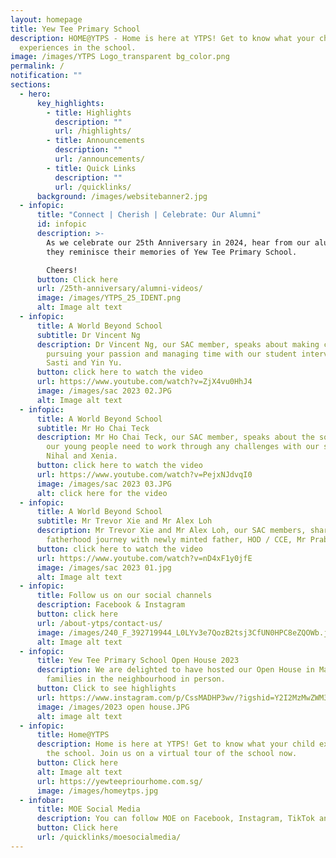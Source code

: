 ```yaml
---
layout: homepage
title: Yew Tee Primary School
description: HOME@YTPS - Home is here at YTPS! Get to know what your child
  experiences in the school.
image: /images/YTPS Logo_transparent bg_color.png
permalink: /
notification: ""
sections:
  - hero:
      key_highlights:
        - title: Highlights
          description: ""
          url: /highlights/
        - title: Announcements
          description: ""
          url: /announcements/
        - title: Quick Links
          description: ""
          url: /quicklinks/
      background: /images/websitebanner2.jpg
  - infopic:
      title: "Connect | Cherish | Celebrate: Our Alumni"
      id: infopic
      description: >-
        As we celebrate our 25th Anniversary in 2024, hear from our alumni as
        they reminisce their memories of Yew Tee Primary School.

        Cheers!
      button: Click here
      url: /25th-anniversary/alumni-videos/
      image: /images/YTPS_25_IDENT.png
      alt: Image alt text
  - infopic:
      title: A World Beyond School
      subtitle: Dr Vincent Ng
      description: Dr Vincent Ng, our SAC member, speaks about making choices,
        pursuing your passion and managing time with our student interviewers,
        Sasti and Yin Yu.
      button: click here to watch the video
      url: https://www.youtube.com/watch?v=ZjX4vu0HhJ4
      image: /images/sac 2023 02.JPG
      alt: Image alt text
  - infopic:
      title: A World Beyond School
      subtitle: Mr Ho Chai Teck
      description: Mr Ho Chai Teck, our SAC member, speaks about the soft skills that
        our young people need to work through any challenges with our students,
        Nihal and Xenia.
      button: click here to watch the video
      url: https://www.youtube.com/watch?v=PejxNJdvqI0
      image: /images/sac 2023 03.JPG
      alt: click here for the video
  - infopic:
      title: A World Beyond School
      subtitle: Mr Trevor Xie and Mr Alex Loh
      description: Mr Trevor Xie and Mr Alex Loh, our SAC members, share their
        fatherhood journey with newly minted father, HOD / CCE, Mr Prabhu.
      button: click here to watch the video
      url: https://www.youtube.com/watch?v=nD4xF1y0jfE
      image: /images/sac 2023 01.jpg
      alt: Image alt text
  - infopic:
      title: Follow us on our social channels
      description: Facebook & Instagram
      button: click here
      url: /about-ytps/contact-us/
      image: /images/240_F_392719944_L0LYv3e7QozB2tsj3CfUN0HPC8eZQOWb.jpg
      alt: Image alt text
  - infopic:
      title: Yew Tee Primary School Open House 2023
      description: We are delighted to have hosted our Open House in May and met
        families in the neighbourhood in person.
      button: Click to see highlights
      url: https://www.instagram.com/p/CssMADHP3wv/?igshid=Y2I2MzMwZWM3ZA==
      image: /images/2023 open house.JPG
      alt: image alt text
  - infopic:
      title: Home@YTPS
      description: Home is here at YTPS! Get to know what your child experiences in
        the school. Join us on a virtual tour of the school now.
      button: Click here
      alt: Image alt text
      url: https://yewteepriourhome.com.sg/
      image: /images/homeytps.jpg
  - infobar:
      title: MOE Social Media
      description: You can follow MOE on Facebook, Instagram, TikTok and Twitter
      button: Click here
      url: /quicklinks/moesocialmedia/
---
```

